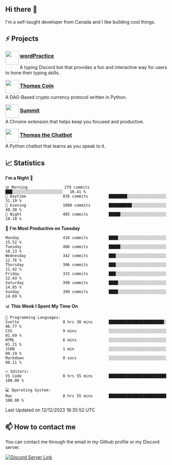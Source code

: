 <h2>Hi there 👋</h2>

<p>I'm a self-taught developer from Canada and I like building cool things.</p>

<h2>⚡ Projects</h2>

<img align="left" src="https://i.imgur.com/BIzs17V.png" width="42" height="42" />
<h3><a target="_blank" href="https://wordpractice.principle.sh/">wordPractice</a></h3>
<p>A typing Discord bot that provides a fun and interactive way for users to hone their typing skills.</p>

<img align="left" src="https://i.imgur.com/4FdQpgN.png" width="42" height="42" />
<h3><a href="https://github.com/principle105/thomas-coin">Thomas Coin</a></h3>
<p>A DAG-Based crypto currency protocol written in Python.</p>

<img align="left" src="https://i.imgur.com/Ly8Atho.png" width="42" height="42" />
<h3><a href="https://summit.sh/">Summit</a></h3>
<p>A Chrome extension that helps keep you focused and productive.</p>

<img align="left" src="https://i.imgur.com/hA9YF2s.png" width="42" height="42" />
<h3><a href="https://github.com/principle105/thomasthechatbot">Thomas the Chatbot</a></h3>
<p>A Python chatbot that learns as you speak to it.</p>

<h2>📈 Statistics</h2>

<!--START_SECTION:waka-->
**I'm a Night 🦉** 

```text
🌞 Morning                279 commits         ███░░░░░░░░░░░░░░░░░░░░░░   10.41 % 
🌆 Daytime                836 commits         ████████░░░░░░░░░░░░░░░░░   31.19 % 
🌃 Evening                1080 commits        ██████████░░░░░░░░░░░░░░░   40.30 % 
🌙 Night                  485 commits         █████░░░░░░░░░░░░░░░░░░░░   18.10 % 
```
📅 **I'm Most Productive on Tuesday** 

```text
Monday                   416 commits         ████░░░░░░░░░░░░░░░░░░░░░   15.52 % 
Tuesday                  486 commits         █████░░░░░░░░░░░░░░░░░░░░   18.13 % 
Wednesday                342 commits         ███░░░░░░░░░░░░░░░░░░░░░░   12.76 % 
Thursday                 306 commits         ███░░░░░░░░░░░░░░░░░░░░░░   11.42 % 
Friday                   333 commits         ███░░░░░░░░░░░░░░░░░░░░░░   12.43 % 
Saturday                 398 commits         ████░░░░░░░░░░░░░░░░░░░░░   14.85 % 
Sunday                   399 commits         ████░░░░░░░░░░░░░░░░░░░░░   14.89 % 
```


📊 **This Week I Spent My Time On** 

```text
💬 Programming Languages: 
Svelte                   8 hrs 38 mins       ████████████████████████░   96.77 % 
CSS                      9 mins              ░░░░░░░░░░░░░░░░░░░░░░░░░   01.69 % 
HTML                     6 mins              ░░░░░░░░░░░░░░░░░░░░░░░░░   01.21 % 
JSON                     1 min               ░░░░░░░░░░░░░░░░░░░░░░░░░   00.19 % 
Markdown                 0 secs              ░░░░░░░░░░░░░░░░░░░░░░░░░   00.11 % 

🔥 Editors: 
VS Code                  8 hrs 55 mins       █████████████████████████   100.00 % 

💻 Operating System: 
Mac                      8 hrs 55 mins       █████████████████████████   100.00 % 
```


 Last Updated on 12/12/2023 18:35:52 UTC
<!--END_SECTION:waka-->

<h2>📫 How to contact me</h2>

You can contact me through the email in my Github profile or my Discord server.

[![Discord Server Link](https://dcbadge.vercel.app/api/server/DHnk46C)](https://discord.gg/DHnk46C)

